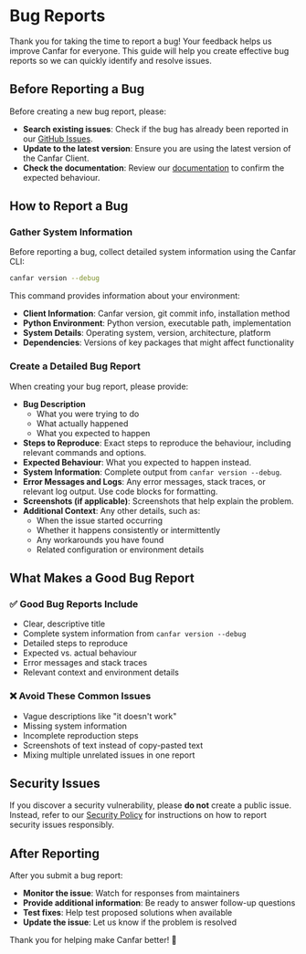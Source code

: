 # Bug Reports


Thank you for taking the time to report a bug! Your feedback helps us improve Canfar for everyone. This guide will help you create effective bug reports so we can quickly identify and resolve issues.


## Before Reporting a Bug

Before creating a new bug report, please:

- **Search existing issues**: Check if the bug has already been reported in our [GitHub Issues](https://github.com/opencadc/canfar/issues).
- **Update to the latest version**: Ensure you are using the latest version of the Canfar Client.
- **Check the documentation**: Review our [documentation](https://opencadc.github.io/canfar/) to confirm the expected behaviour.


## How to Report a Bug

### Gather System Information

Before reporting a bug, collect detailed system information using the Canfar CLI:

```bash
canfar version --debug
```

This command provides information about your environment:

- **Client Information**: Canfar version, git commit info, installation method
- **Python Environment**: Python version, executable path, implementation
- **System Details**: Operating system, version, architecture, platform
- **Dependencies**: Versions of key packages that might affect functionality


### Create a Detailed Bug Report

When creating your bug report, please provide:

- **Bug Description**
    - What you were trying to do
    - What actually happened
    - What you expected to happen
- **Steps to Reproduce**: Exact steps to reproduce the behaviour, including relevant commands and options.
- **Expected Behaviour**: What you expected to happen instead.
- **System Information**: Complete output from `canfar version --debug`.
- **Error Messages and Logs**: Any error messages, stack traces, or relevant log output. Use code blocks for formatting.
- **Screenshots (if applicable)**: Screenshots that help explain the problem.
- **Additional Context**: Any other details, such as:
    - When the issue started occurring
    - Whether it happens consistently or intermittently
    - Any workarounds you have found
    - Related configuration or environment details


## What Makes a Good Bug Report


### ✅ Good Bug Reports Include

- Clear, descriptive title
- Complete system information from `canfar version --debug`
- Detailed steps to reproduce
- Expected vs. actual behaviour
- Error messages and stack traces
- Relevant context and environment details


### ❌ Avoid These Common Issues

- Vague descriptions like "it doesn't work"
- Missing system information
- Incomplete reproduction steps
- Screenshots of text instead of copy-pasted text
- Mixing multiple unrelated issues in one report


## Security Issues

If you discover a security vulnerability, please **do not** create a public issue. Instead, refer to our [Security Policy](../security.md) for instructions on how to report security issues responsibly.


## After Reporting

After you submit a bug report:

- **Monitor the issue**: Watch for responses from maintainers
- **Provide additional information**: Be ready to answer follow-up questions
- **Test fixes**: Help test proposed solutions when available
- **Update the issue**: Let us know if the problem is resolved

Thank you for helping make Canfar better! 🚀
